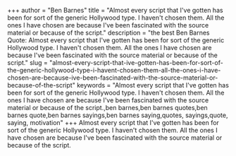+++
author = "Ben Barnes"
title = "Almost every script that I've gotten has been for sort of the generic Hollywood type. I haven't chosen them. All the ones I have chosen are because I've been fascinated with the source material or because of the script."
description = "the best Ben Barnes Quote: Almost every script that I've gotten has been for sort of the generic Hollywood type. I haven't chosen them. All the ones I have chosen are because I've been fascinated with the source material or because of the script."
slug = "almost-every-script-that-ive-gotten-has-been-for-sort-of-the-generic-hollywood-type-i-havent-chosen-them-all-the-ones-i-have-chosen-are-because-ive-been-fascinated-with-the-source-material-or-because-of-the-script"
keywords = "Almost every script that I've gotten has been for sort of the generic Hollywood type. I haven't chosen them. All the ones I have chosen are because I've been fascinated with the source material or because of the script.,ben barnes,ben barnes quotes,ben barnes quote,ben barnes sayings,ben barnes saying,quotes, sayings,quote, saying, motivation"
+++
Almost every script that I've gotten has been for sort of the generic Hollywood type. I haven't chosen them. All the ones I have chosen are because I've been fascinated with the source material or because of the script.
